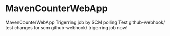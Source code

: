 # MavenCounterWebApp
MavenCounterWebApp
Trigerring job by SCM polling Test
github-webhook/
test changes for scm
github-webhook/
trigerring job now!
